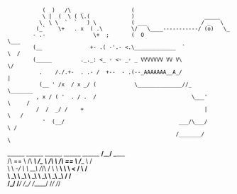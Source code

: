                (  )   /\   _               (
               \ |  (  \ ( \.(             )                      _____
              \  \ \  `  `   ) \           ( ___                 / _   \
             (_`    \+   . x  ( .\         \/   \____-----------/ (o)   \_                        
            - .-               \+  ;       (  O                           \___                    
            (__               +- .( -'.- <.\_____________  `              \  /                    
            (_____         ._._: <_ - <- _- _ VVVVVVV VV V\                \/                     
              .    /./.+-  . .- /  +--  - .(--_AAAAAAA__A_/                |                     
              (__ ' /x  / x _/ (            \______________//_              \_______              
             , x / ( '  . / .  /                              \___'          \     /              
             /  /  _/ /    +                                      |           \   /           
               '  (__/                                    ___/\___/            \ /            
                                                         /_______/              \            
 ______   ______     ______   ______     ______        __/\__\__/                \______     
/\  == \ /\  ___\   /\__  _\ /\  ___\   /\  == \      /_______                    \    /      
\ \  _-/ \ \  __\   \/_/\ \/ \ \  __\   \ \  __<             /                     \  /     
 \ \_\    \ \_____\    \ \_\  \ \_____\  \ \_\ \_\          /                       \/     
  \/_/     \/_____/     \/_/   \/_____/   \/_/ /_/                                       
                                                                                          
